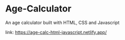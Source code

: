 # Age-Calculator
An age calculator built with HTML, CSS and Javascript

link:
https://age-calc-html-javascript.netlify.app/
